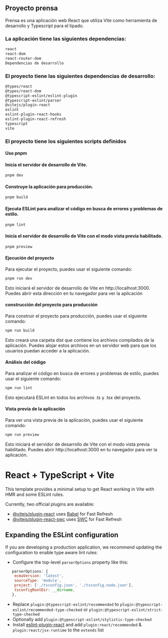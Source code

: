 ## Proyecto prensa 

Prensa es una aplicación web React que utiliza Vite como herramienta de desarrollo y Typescript para el tipado.
### La aplicación tiene las siguientes dependencias:

```bash
react
react-dom
react-router-dom
Dependencias de desarrollo
```
### El proyecto tiene las siguientes dependencias de desarrollo:
```bash
@types/react
@types/react-dom
@typescript-eslint/eslint-plugin
@typescript-eslint/parser
@vitejs/plugin-react
eslint
eslint-plugin-react-hooks
eslint-plugin-react-refresh
typescript
vite
````
### El proyecto tiene los siguientes scripts definidos

#### Uso pnpm

#### Inicia el servidor de desarrollo de Vite.
```bash
pnpm dev
````
#### Construye la aplicación para producción.
```bash
pnpm build
```
#### Ejecuta ESLint para analizar el código en busca de errores y problemas de estilo.
```bash
pnpm lint
```
#### Inicia el servidor de desarrollo de Vite con el modo vista previa habilitado.
```bash
pnpm preview
```
#### Ejecución del proyecto
Para ejecutar el proyecto, puedes usar el siguiente comando:
```bash
pnpm run dev
```

Esto iniciará el servidor de desarrollo de Vite en http://localhost:3000. Puedes abrir esta dirección en tu navegador para ver la aplicación

#### construcción del proyecto para producción
Para construir el proyecto para producción, puedes usar el siguiente comando:
```bash
npm run build
```
Esto creará una carpeta dist que contiene los archivos compilados de la aplicación. Puedes alojar estos archivos en un servidor web para que los usuarios puedan acceder a la aplicación.
#### Análisis del código
Para analizar el código en busca de errores y problemas de estilo, puedes usar el siguiente comando:
```bash
npm run lint
```
Esto ejecutará ESLint en todos los archivos .ts y .tsx del proyecto.
#### Vista previa de la aplicación
Para ver una vista previa de la aplicación, puedes usar el siguiente comando:
```bash
npm run preview
```
Esto iniciará el servidor de desarrollo de Vite con el modo vista previa habilitado. Puedes abrir http://localhost:3000 en tu navegador para ver la aplicación.





# React + TypeScript + Vite

This template provides a minimal setup to get React working in Vite with HMR and some ESLint rules.

Currently, two official plugins are available:

- [@vitejs/plugin-react](https://github.com/vitejs/vite-plugin-react/blob/main/packages/plugin-react/README.md) uses [Babel](https://babeljs.io/) for Fast Refresh
- [@vitejs/plugin-react-swc](https://github.com/vitejs/vite-plugin-react-swc) uses [SWC](https://swc.rs/) for Fast Refresh

## Expanding the ESLint configuration

If you are developing a production application, we recommend updating the configuration to enable type aware lint rules:

- Configure the top-level `parserOptions` property like this:

```js
   parserOptions: {
    ecmaVersion: 'latest',
    sourceType: 'module',
    project: ['./tsconfig.json', './tsconfig.node.json'],
    tsconfigRootDir: __dirname,
   },
```

- Replace `plugin:@typescript-eslint/recommended` to `plugin:@typescript-eslint/recommended-type-checked` or `plugin:@typescript-eslint/strict-type-checked`
- Optionally add `plugin:@typescript-eslint/stylistic-type-checked`
- Install [eslint-plugin-react](https://github.com/jsx-eslint/eslint-plugin-react) and add `plugin:react/recommended` & `plugin:react/jsx-runtime` to the `extends` list

